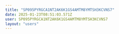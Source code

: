 ```yaml
---
title: "SP095PYRGCA1NT2AK6K1GS4AMTM8YMTSH3KCVNS7"
date: 2025-01-23T08:51:03.571Z
user: SP095PYRGCA1NT2AK6K1GS4AMTM8YMTSH3KCVNS7
layout: "users"
---
```

    